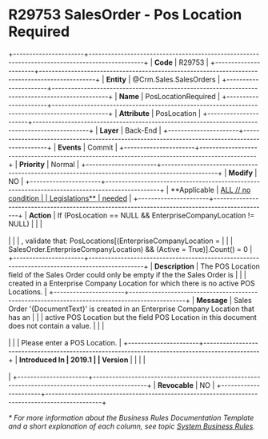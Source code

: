 ﻿---
erp.type: business-rule
erp.entity: Crm.Sales.SalesOrders
---

# R29753 SalesOrder - Pos Location Required
+----------------------+-----------------------------------------------------------------------------------------------+
| **Code**             | R29753                                                                                        |
+----------------------+-----------------------------------------------------------------------------------------------+
| **Entity**           | @Crm.Sales.SalesOrders                                                                        |
+----------------------+-----------------------------------------------------------------------------------------------+
| **Name**             | PosLocationRequired                                                                           |
+----------------------+-----------------------------------------------------------------------------------------------+
| **Attribute**        | PosLocation                                                                                   |
+----------------------+-----------------------------------------------------------------------------------------------+
| **Layer**            | Back-End                                                                                      |
+----------------------+-----------------------------------------------------------------------------------------------+
| **Events**           | Commit                                                                                        |
+----------------------+-----------------------------------------------------------------------------------------------+
| **Priority**         | Normal                                                                                        |
+----------------------+-----------------------------------------------------------------------------------------------+
| **Modify**           | NO                                                                                            |
+----------------------+-----------------------------------------------------------------------------------------------+
| **Applicable         | [ALL // no condition                                                                          |
| Legislations**       | needed](xref:applicable-legislations)                                                         |
+----------------------+-----------------------------------------------------------------------------------------------+
| **Action**           | If (PosLocation == NULL && EnterpriseCompanyLocation != NULL)                                 |
|                      | <br/><br/>                                                                                    |
|                      | , validate that: PosLocations\[(EnterpriseCompanyLocation =                                   |
|                      | SalesOrder.EnterpriseCompanyLocation) && (Active = True)\].Count() = 0                        |
+----------------------+-----------------------------------------------------------------------------------------------+
| **Description**      | The POS Location field of the Sales Order could only be empty if the the Sales Order is       |
|                      | created in a Enterprise Company Location for which there is no active POS Locations.          |
+----------------------+-----------------------------------------------------------------------------------------------+
| **Message**          | Sales Order \'{DocumentText}\' is created in an Enterprise Company Location that has an       |
|                      | active POS Location but the field POS Location in this document does not contain a value.     |
|                      | <br/><br/>                                                                                    |
|                      | Please enter a POS Location.                                                                  |
+----------------------+-----------------------------------------------------------------------------------------------+
| **Introduced In      | 2019.1                                                                                        |
| Version**            |                                                                                               |
|                      | <br/><br/>                                                                                    |
+----------------------+-----------------------------------------------------------------------------------------------+
| **Revocable**        | NO                                                                                            |
+----------------------+-----------------------------------------------------------------------------------------------+

*\* For more information about the Business Rules Documentation Template and a short explanation of each column, see
topic [System Business Rules](../templates/template-description-system-business-rules.md).*
